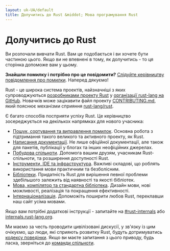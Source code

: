 ```yaml
---
layout: uk-UA/default
title: Долучитись до Rust &middot; Мова програмування Rust
---
```


# Долучитись до Rust

Ви розпочали вивчати Rust. Вам це подобається і ви хочете бути частиною цього.
Якщо ви не впевнені в тому, як долучитись - то ця сторінка допоможе вам у цьому.

**Знайшли помилку і потрібно про це повідомити?** [Слідуйте керівництву повідомлення про помилки][bugs]. Наперед дякуємо!

Rust - це широка система проектів, найзначніші з яких супроводжуються [розробниками проекту Rust][devs] у [організації
rust-lang на GitHub][rust-lang]. Новачків може зацікавити файл проекту
[CONTRIBUTING.md], який пояснює механізми сприяння [rust-lang/rust].

Є багато способів посприяти успіху Rust.
Це керівництво зосереджується на декількох напрямках для нового учасника:

* [Пошук, сортування та виправлення помилок](contribute-bugs.html). Основна
  робота з підтримання такого великого та активного проекту, як Rust.
* [Написання документації](contribute-docs.html). Не лише офіційної документації,
  але також для пакетів, публікації у блогах та інших неофіційних джерелах.
* [Побудова спільноти](contribute-community.html). Допомога вашим друзям, учасникам Rust-спільноти, та
  розширення доступності Rust.
* [Інструменти, IDE та інфраструктура](contribute-tools.html). Важливі складові, що
  роблять використання мови практичним та безболісним.
* [Бібліотеки](contribute-libs.html). Придатність Rust для вирішення певної
  проблеми здебільшого залежить від наявності та якості бібліотек.
* [Мова, компілятор та стандартна бібліотека](contribute-compiler.html). Дизайн мови, нові можливості,
  реалізація та покращення ефективності.
* [Інтернаціоналізація](contribute-translations.html). Допоможіть поширити любов
  Rust, переклавши наш сайт усіма мовами.

Якщо вам потрібні додаткові інструкції - запитайте на [#rust-internals] або
[internals.rust-lang.org].

Ми маємо за честь проводити цивілізовані дискусії, у зв'язку із цим очікуємо,
що люди, які сприяють розвитку Rust, будуть дотримуватись [кодексу поведінки][coc]. 
Якщо ви маєте запитання з цього приводу, будь ласка, зверніться до [команди спільноти][community team].

<!--
TODO: Write a guide to rust processes and governance to link from here
TODO: List of active initiatives
TODO: Write guide to advertising Rust projects to link from
libs / community building
-->

[#rust-internals]: https://client00.chat.mibbit.com/?server=irc.mozilla.org&channel=%23rust-internals
[CONTRIBUTING.md]: https://github.com/rust-lang/rust/blob/master/CONTRIBUTING.md
[bugs]: https://github.com/rust-lang/rust/blob/master/CONTRIBUTING.md#bug-reports
[coc]: conduct.html
[community team]: team.html#Community-team
[dev_proc]: community.html#rust-development
[devs]: https://github.com/rust-lang/rust/graphs/contributors
[internals.rust-lang.org]: https://internals.rust-lang.org/
[rust-lang/rust]: https://github.com/rust-lang/rust
[rust-lang]: https://github.com/rust-lang
